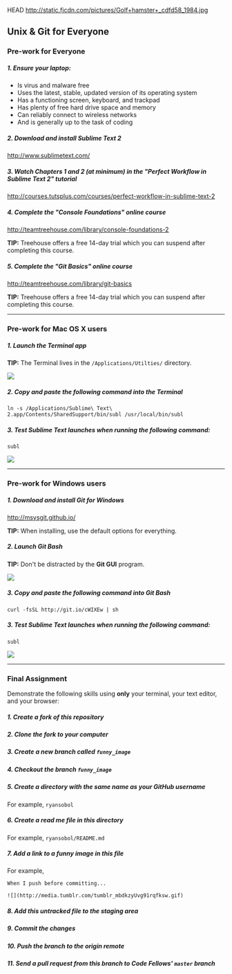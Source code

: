 HEAD
http://static.fjcdn.com/pictures/Golf+hamster+_cdfd58_1984.jpg

Unix & Git for Everyone
-----------------------

### Pre-work for Everyone

##### 1. Ensure your laptop:

  - Is virus and malware free
  - Uses the latest, stable, updated version of its operating system
  - Has a functioning screen, keyboard, and trackpad
  - Has plenty of free hard drive space and memory
  - Can reliably connect to wireless networks
  - And is generally up to the task of coding

##### 2. Download and install Sublime Text 2

http://www.sublimetext.com/

##### 3. Watch Chapters 1 and 2 (at minimum) in the "Perfect Workflow in Sublime Text 2" tutorial

http://courses.tutsplus.com/courses/perfect-workflow-in-sublime-text-2

##### 4. Complete the "Console Foundations" online course

http://teamtreehouse.com/library/console-foundations-2

**TIP:** Treehouse offers a free 14-day trial which you can suspend after completing this course.

##### 5. Complete the "Git Basics" online course

http://teamtreehouse.com/library/git-basics

**TIP:** Treehouse offers a free 14-day trial which you can suspend after completing this course.

---

### Pre-work for Mac OS X users

##### 1. Launch the Terminal app

**TIP:** The Terminal lives in the `/Applications/Utilties/` directory.

![](https://i.imgur.com/bjEZWfn.png)

##### 2. Copy and paste the following command into the Terminal

```
ln -s /Applications/Sublime\ Text\ 2.app/Contents/SharedSupport/bin/subl /usr/local/bin/subl
```

##### 3. Test **Sublime Text** launches when running the following command:

```
subl
```

![](https://i.imgur.com/qUKikMZ.png)

---

### Pre-work for Windows users

##### 1. Download and install Git for Windows

http://msysgit.github.io/

**TIP:** When installing, use the default options for everything.

##### 2. Launch Git Bash

**TIP:** Don't be distracted by the **Git GUI** program.

![](https://i.imgur.com/kcMPKeI.png)

##### 3. Copy and paste the following command into Git Bash

```
curl -fsSL http://git.io/cWIXEw | sh
```

##### 3. Test **Sublime Text** launches when running the following command:

```
subl
```

![](https://i.imgur.com/o8SKEuF.png)

---

### Final Assignment

Demonstrate the following skills using **only** your terminal, your text editor, and your browser:

##### 1. Create a fork of this repository

##### 2. Clone the fork to your computer

##### 3. Create a new branch called `funny_image`

##### 4. Checkout the branch `funny_image`

##### 5. Create a directory with the same name as your GitHub username

For example, `ryansobol`

##### 6. Create a read me file in this directory

For example, `ryansobol/README.md`

##### 7. Add a link to a funny image in this file

For example,

```
When I push before committing...

![](http://media.tumblr.com/tumblr_mbdkzyUvg91rqfksw.gif)
```

##### 8. Add this untracked file to the staging area

##### 9. Commit the changes

##### 10. Push the branch to the origin remote

##### 11. Send a pull request from this branch to Code Fellows' `master` branch

